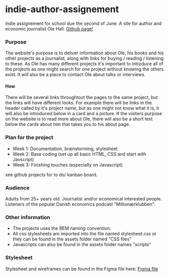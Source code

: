 # indie-author-assignement
Indie assignement for school due the second of June. A site for author and economic journalist Ole Hall.
[Github page!](https://siljep.github.io/indie-author-assignement/index.html)

### Purpose
The website's purpose is to deliver information about Ole, his books and his other projects as a journalist, along with links for buying / reading / listening to these. As Ole has many different projects it's important to introduce all of the projects as one might search for one project without knowing the others exist. It will also be a place to contact Ole about talks or interviews.


#### How
There will be several links throughtout the pages to the same project, but the links will have different looks. For example there will be links in the header called by it's project name, but as one might not know what it is, it will also be introduced below in a card and a picture. If the visiters purpose on the website is to read more about Ole, there will also be a short text below the cards about him that takes you to his about page. 

### Plan for the project
- Week 1: Documentation, brainstorming, stylesheet
- Week 2: Base coding (set up all basic HTML, CSS and start with Javscript)
- Week 3: Finishing touches (especially on Javascript)

see github projects for to do/ kanban board.

### Audience
Adults from 25+ years old. Journalist and/or economical interested people. Listeners of the popular Danish economics podcast "Millionærklubben".

### Other information
- The projects uses the BEM naming convention.
- All css stylesheets are imported into the file named stylesheet.css or they can be found in the assets folder named "CSS files"
- Javascripts can also be found in the assets folder names "scripts"

### Stylesheet
Stylesheet and wireframes can be found in the Figma file here: [Figma file](https://www.figma.com/file/c2Iiw5N3oRYIuF3d4f3fMZ/Ole-projekt?type=design&node-id=0%3A1&t=5yY2x6LBoXATpeXg-1)

